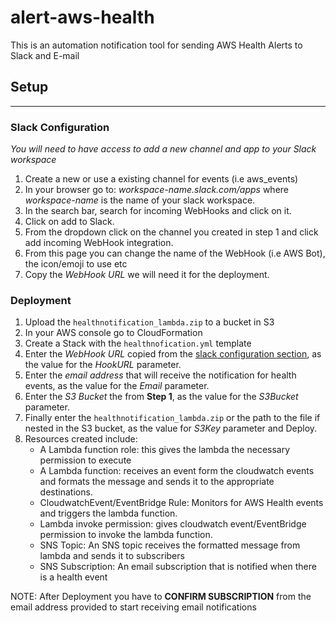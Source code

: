# alert-aws-health
This is an automation notification tool for sending AWS Health Alerts to Slack and E-mail

## Setup
---
### Slack Configuration
_You will need to have access to add a new channel and app to your Slack workspace_
1. Create a new or use a existing channel for events (i.e aws_events)
2. In your browser go to: _workspace-name.slack.com/apps_ where _workspace-name_ is the name of your slack workspace.
3. In the search bar, search for incoming WebHooks and click on it.
4. Click on add to Slack.
5. From the dropdown click on the channel you created in step 1 and click add incoming WebHook integration.
6. From this page you can change the name of the WebHook (i.e AWS Bot), the icon/emoji to use etc
7. Copy the _WebHook URL_ we will need it for the deployment.

###  Deployment
1. Upload the `healthnotification_lambda.zip` to a bucket in S3
2. In your AWS console go to CloudFormation
3. Create a Stack with the `healthnofication.yml` template
4. Enter the _WebHook URL_ copied from the [slack configuration section](#slack-configuration), as the value for the _HookURL_ parameter.
5. Enter the _email address_ that will receive the notification for health events, as the value for the _Email_ parameter.
6. Enter the _S3 Bucket_ the from **Step 1**, as the value for the _S3Bucket_ parameter.
7. Finally enter the `healthnotification_lambda.zip` or the path to the file if nested in the S3 bucket, as the value for _S3Key_ parameter and Deploy.
8. Resources created include:
   - A Lambda function role: this gives the lambda the necessary permission to execute
   - A Lambda function: receives an event form the cloudwatch events and formats the message and sends it to the appropriate destinations.
   - CloudwatchEvent/EventBridge Rule: Monitors for AWS Health events and triggers the lambda function.
   - Lambda invoke permission: gives cloudwatch event/EventBridge permission to invoke the lambda function.
   - SNS Topic: An SNS topic receives the formatted message from lambda and sends it to subscribers
   - SNS Subscription: An email subscription that is notified when there is a health event 

NOTE: After Deployment you have to **CONFIRM SUBSCRIPTION** from the email address provided to start receiving email notifications